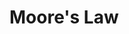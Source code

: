 Moore's Law
===========

<div>
    <div id="chart" class="chart" data-src="@routes.Presentations.figure("intro_to_opencl", "moores_law_chart.json")">
    </div>
</div>

<div>
    <script src="@routes.Assets.at("javascripts/draw_charts.js")">
    </script>
</div>
